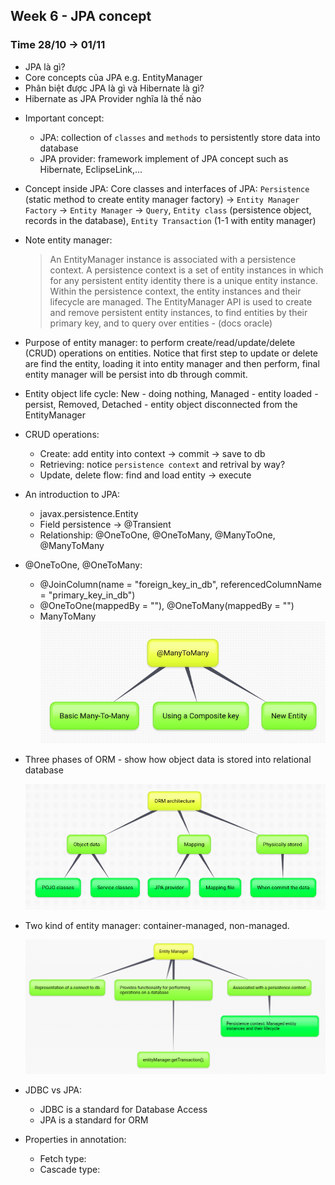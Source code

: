 ## Week 6 - JPA concept

### Time 28/10 -> 01/11
- JPA là gì?
- Core concepts của JPA e.g. EntityManager
- Phân biệt được JPA là gì và Hibernate là gì?
- Hibernate as JPA Provider nghĩa là thế nào

+ Important concept: 
  + JPA: collection of `classes` and `methods` to persistently store data into database
  + JPA provider: framework implement of JPA concept such as Hibernate, EclipseLink,...

+ Concept inside JPA: Core classes and interfaces of JPA: `Persistence` (static method to create entity manager factory) -> `Entity Manager Factory` -> `Entity Manager` -> `Query`, `Entity class` (persistence object, records in the database), `Entity Transaction` (1-1 with entity manager)

+ Note entity manager: 
  > An EntityManager instance is associated with a persistence context. A persistence context is a set of entity instances in which for any persistent entity identity there is a unique entity instance. Within the persistence context, the entity instances and their lifecycle are managed. The EntityManager API is used to create and remove persistent entity instances, to find entities by their primary key, and to query over entities  - (docs oracle)

+ Purpose of entity manager: to perform create/read/update/delete (CRUD) operations on entities. Notice that first step to update or delete are find the entity, loading it into entity manager and then perform, final entity manager will be persist into db through commit.

+ Entity object life cycle: New - doing nothing, Managed - entity loaded - persist, Removed, Detached - entity object disconnected from the EntityManager

+ CRUD operations:
  + Create: add entity into context -> commit -> save to db
  + Retrieving: notice `persistence context` and retrival by way?
  + Update, delete flow: find and load entity -> execute 

+ An introduction to JPA: 
  + javax.persistence.Entity
  + Field persistence -> @Transient
  + Relationship: @OneToOne, @OneToMany, @ManyToOne, @ManyToMany
 
+ @OneToOne, @OneToMany: 
  + @JoinColumn(name = "foreign_key_in_db", referencedColumnName = "primary_key_in_db")
  + @OneToOne(mappedBy = ""), @OneToMany(mappedBy = "")
  + ManyToMany
    <div align="center">
      <img src="media/many-to-many.png" />
    </div>

+ Three phases of ORM - show how object data is stored into relational database
  <div align="center">
    <img src="media/orm-architect.png" />
  </div>

+ Two kind of entity manager: container-managed, non-managed.
  <div align="center">
    <img src="media/entity-manager.png" />
  </div>

+ JDBC vs JPA: 
  + JDBC is a standard for Database Access
  + JPA is a standard for ORM

+ Properties in annotation:
  + Fetch type:
  + Cascade type: